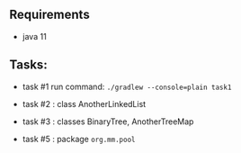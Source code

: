 ## Requirements
- java 11
## Tasks:
- task #1 run command: `./gradlew --console=plain task1`
- task #2 : class AnotherLinkedList
- task #3 : classes BinaryTree, AnotherTreeMap

- task #5 : package `org.mm.pool`
